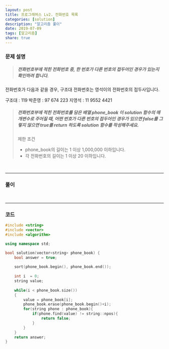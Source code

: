 ```yaml
---
layout: post
title: 프로그래머스 Lv2. 전화번호 목록
categories: [solution]
description: "알고리즘 풀이"
date: 2019-07-09
tags: [알고리즘]
share: true
---
```


### 문제 설명
> ##### 전화번호부에 적힌 전화번호 중, 한 번호가 다른 번호의 접두어인 경우가 있는지 확인하려 합니다.
전화번호가 다음과 같을 경우, 구조대 전화번호는 영석이의 전화번호의 접두사입니다.

구조대 : 119
박준영 : 97 674 223
지영석 : 11 9552 4421
> ##### 전화번호부에 적힌 전화번호를 담은 배열 phone_book 이 solution 함수의 매개변수로 주어질 때, 어떤 번호가 다른 번호의 접두어인 경우가 있으면 false를 그렇지 않으면 true를 return 하도록 solution 함수를 작성해주세요.
> 
> 제한 조건
> * phone_book의 길이는 1 이상 1,000,000 이하입니다.
> * 각 전화번호의 길이는 1 이상 20 이하입니다.

<br>

- - -

### 풀이

<br>

- - -

### 코드
```cpp
#include <string>
#include <vector>
#include <algorithm>

using namespace std;

bool solution(vector<string> phone_book) {
    bool answer = true;
    
    sort(phone_book.begin(), phone_book.end());
    
    int i  = 0;
    string value;
    
    while(i < phone_book.size())
    {
        value = phone_book[i];
        phone_book.erase(phone_book.begin()+i);
        for(string phone : phone_book){
            if(phone.find(value) != string::npos){
                return false;
            }   
        } 
    }
    return answer;
}
```

